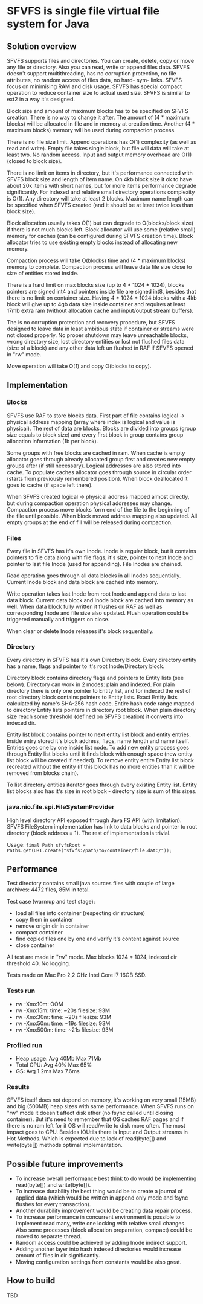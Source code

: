 # SFVFS is single file virtual file system for Java #

## Solution overview ##

SFVFS supports files and directories. You can create, delete, copy or move any file or directory. Also you can read, write or append files data. SFVFS doesn't support multithreading, has no corruption protection, no file attributes, no random access of files data, no hard- sym- links. SFVFS focus on minimising RAM and disk usage. SFVFS has special compact operation to reduce container size to actual used size. SFVFS is similar to ext2 in a way it's designed.
 
Block size and amount of maximum blocks has to be specified on SFVFS creation. There is no way to change it after. The amount of (4 * maximum blocks) will be allocated in file and in memory at creation time. Another (4 * maximum blocks) memory will be used during compaction process. 

There is no file size limit. Append operations has O(1) complexity (as well as read and write). Empty file takes single block, but file will data will take at least two. No random access. Input and output memory overhead are O(1) (closed to block size). 

There is no limit on items in directory, but it's performance connected with SFVFS block size and length of item name. On 4kb block size it ok to have about 20k items with short names, but for more items performance degrade significantly. For indexed and relative small directory operations complexity is O(1). Any directory will take at least 2 blocks. Maximum name length can be specified when SFVFS created (and it should be at least twice less than block size).

Block allocation usually takes O(1) but can degrade to O(blocks/block size) if there is not much blocks left. Block allocator will use some (relative small) memory for caches (can be configured during SFVFS creation time). Block allocator tries to use existing empty blocks instead of allocating new memory.

Compaction process will take O(blocks) time and (4 * maximum blocks) memory to complete. Compaction process will leave data file size close to size of entities stored inside.

There is a hard limit on max blocks size (up to 4 * 1024 * 1024), blocks pointers are signed int4 and pointers inside file are signed int8, besides that there is no limit on container size. Having 4 * 1024 * 1024 blocks with a 4kb block will give up to 4gb data size inside container and requires at least 17mb extra ram (without allocation cache and input/output stream buffers).

The is no corruption protection and recovery procedure, but SFVFS designed to leave data in least ambitious state if container or streams were not closed properly. No proper shutdown may leave unreachable blocks, wrong directory size, lost directory entities or lost not flushed files data (size of a block) and any other data left un flushed in RAF if SFVFS opened in "rw" mode.

Move operation will take O(1) and copy O(blocks to copy).

## Implementation ##

### Blocks ###

SFVFS use RAF to store blocks data. First part of file contains logical -> physical address mapping (array where index is logical and value is physical). The rest of data are blocks. Blocks are divided into groups (group size equals to block size) and every first block in group contains group allocation information (1b per block). 

Some groups with free blocks are cached in ram. When cache is empty allocator goes through already allocated group first and creates new empty groups after (if still necessary). Logical addresses are also stored into cache. To populate caches allocator goes through source in circular order (starts from previously remembered position). When block deallocated it goes to cache (if space left there).

When SFVFS created logical -> physical address mapped almost directly, but during compaction operation physical addresses may change. Compaction process move blocks form end of the file to the beginning of the file until possible. When block moved address mapping also updated. All empty groups at the end of fill will be released during compaction.

### Files ###

Every file in SFVFS has it's own Inode. Inode is regular block, but it contains pointers to file data along with file flags, it's size, pointer to next Inode and pointer to last file Inode (used for appending). File Inodes are chained.

Read operation goes through all data blocks in all Inodes sequentially. Current Inode block and data block are cached into memory.

Write operation takes last Inode from root Inode and append data to last data block. Current data block and Inode block are cached into memory as well. When data block fully written it flushes on RAF as well as corresponding Inode and file size also updated. Flush operation could be triggered manually and triggers on close. 

When clear or delete Inode releases it's block sequentially.

### Directory ###

Every directory in SFVFS has it's own Directory block. Every directory entity has a name, flags and pointer to it's root Inode/Directory block.

Directory block contains directory flags and pointers to Entity lists (see below). Directory can work in 2 modes: plain and indexed. For plain directory there is only one pointer to Entity list, and for indexed the rest of root directory block contains pointers to Entity lists. Exact Entity lists calculated by name's SHA-256 hash code. Entire hash code range mapped to directory Entity lists pointers in directory root block. When plain directory size reach some threshold (defined on SFVFS creation) it converts into indexed dir.

Entity list block contains pointer to next entity list block and entity entries. Inside entry stored it's block address, flags, name length and name itself. Entries goes one by one inside list node. To add new entity process goes through Entity list blocks until it finds block with enough space (new entity list block will be created if needed). To remove entity entire Entity list block recreated without the entity (if this block has no more entities than it will be removed from blocks chain).
 
To list directory entities iterator goes through every existing Entity list. Entity list blocks also has it's size in root block - directory size is sum of this sizes.

### java.nio.file.spi.FileSystemProvider ###

High level directory API exposed through Java FS API (with limitation). SFVFS FileSystem implementation has link to data blocks and pointer to root directory (block address  = 1). The rest of implementation is trivial.

Usage:
`final Path sfvfsRoot = Paths.get(URI.create("sfvfs:/path/to/container/file.dat:/"));`

## Performance ##

Test directory contains small java sources files with couple of large archives: 4472 files, 85M in total.

Test case (warmup and test stage): 
- load all files into container (respecting dir structure) 
- copy them in container
- remove origin dir in container
- compact container
- find copied files one by one and verify it's content against source
- close container

All test are made in "rw" mode. Max blocks 1024 * 1024, indexed dir threshold 40. No logging.

Tests made on Mac Pro 2,2 GHz Intel Core i7 16GB SSD.

### Tests run ###

- rw -Xmx10m: OOM
- rw -Xmx15m: time: ~20s filesize: 93M
- rw -Xmx30m: time: ~20s filesize: 93M
- rw -Xmx50m: time: ~19s filesize: 93M
- rw -Xmx500m: time: ~21s filesize: 93M

### Profiled run ###

- Heap usage: Avg 40Mb Max 71Mb
- Total CPU: Avg 40% Max 65%
- GS: Avg 1.2ms Max 7.6ms

### Results ###

SFVFS itself does not depend on memory, it's working on very small  (15MB) and big (500MB) heap sizes with same performance. 
When SFVFS runs on "rw" mode it doesn't affect disk ether (no fsync called until closing container).
But it's need to remember that OS caches RAF pages and if there is no ram left for it OS will read/write to disk more often.
The most impact goes to CPU. Besides IOUtils there is Input and Output streams in Hot Methods. Which is expected due to lack of read(byte[]) and write(byte[]) methods optimal implementation.

## Possible future improvements ##
 
- To increase overall performance best think to do would be implementing read(byte[]) and write(byte[]).
- To increase durability the best thing would be to create a journal of applied data (which would be written in append only mode and fsync flushes for every transaction).
- Another durability improvement would be creating data repair process.
- To increase performance in concurrent environment is possible to implement read many, write one locking with relative small changes. Also some processes (block allocation preparation, compact) could be moved to separate thread.
- Random access could be achieved by adding Inode indirect support.
- Adding another layer into hash indexed directories would increase amount of files in dir significantly.
- Moving configuration settings from constants would be also great. 

## How to build ##

TBD